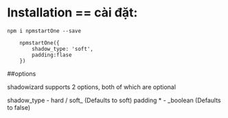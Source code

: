 # Installation == cài đặt:  
`npm i npmstartOne --save`

```
    npmstartOne({
        shadow_type: 'soft',
        padding:flase
    })

```

##options

shadowizard supports 2 options, both of which are optional

shadow_type - hard / soft_ (Defaults to soft)
padding * - _boolean (Defaults to false)
